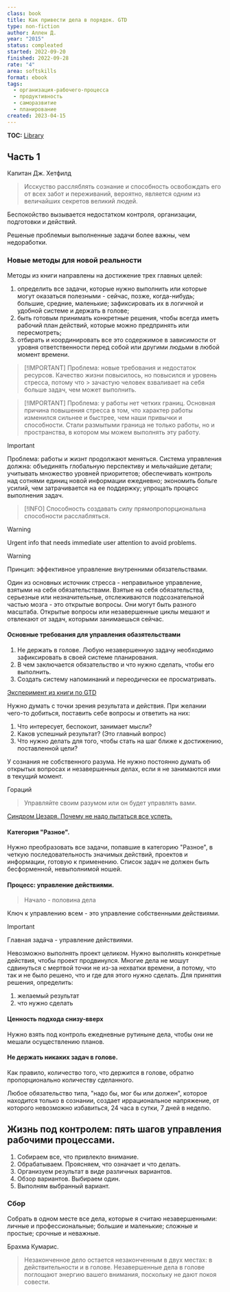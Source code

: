 ```yaml
---
class: book
title: Как привести дела в порядок. GTD
type: non-fiction
author: Аллен Д.
year: "2015"
status: compleated
started: 2022-09-20
finished: 2022-09-28
rate: "4"
area: softskills
format: ebook
tags:
  - организация-рабочего-процесса
  - продуктивность
  - саморазвитие
  - планирование
created: 2023-04-15
---
```


**TOC:** [Library](Library.md)

## Часть 1
Капитан Дж. Хетфилд

> Исскуство рассляблять сознание и способность освобождать его от всех забот и переживаний, вероятно, является одним из величайших секретов великий людей.

Беспокойство вызывается недостатком контроля, организации, подготовки и действий.

Решеные проблемыи выполненные задачи более важны, чем недоработки.

### Новые методы для новой реальности
Методы из книги направлены на достижение трех главных целей:
1. определить все задачи, которые нужно выполнить или которые могут оказаться полезными - сейчас, позже, когда-нибудь; большие, средние, маленькие; зафиксировать их в логичной и удобной системе и держать в голове;
2. быть готовым принимать конкретные решения, чтобы всегда иметь рабочий план действий, которые можно предпринять или пересмотреть;
3. отбирать и координировать все это содержимое в зависимости от уровня ответственности перед собой или другими людьми в любой момент времени.

> [!IMPORTANT] Проблема: новые требования и недостаток ресурсов.
> Качество жизни повысилось, но повысился и уровень стресса, потому что > зачастую человек взваливает на себя больше задач, чем может выполнить.

> [!IMPORTANT] Проблема: у работы нет четких границ.
> Основная причина повышения стресса в том, что характер работы изменился сильнее и быстрее, чем наши привычки и способности.
> Стали размытыми граница не только работы, но и пространства, в котором мы можем выполнять эту работу.

> [!IMPORTANT]
> Проблема: работы и жизнт продолжают меняться.
> Система управления должна: объединять глобальную перспективу и мельчайшие детали; учитывать множество уровней приоритетов; обеспечивать контроль  над сотнями единиц новой информации ежедневно; экономить больге усилий, чем затрачивается на ее поддержку; упрощать процесс выполнения задач.

> [!INFO]
> Способность создавать силу прямопропорциональна способности расслабляться.

> [!WARNING]
> Urgent info that needs immediate user attention to avoid problems.

> [!WARNING]
> Принцип: эффективное управление внутренними обязательствами.

Один из основных источник стресса - неправильное управление, взятыми на себя обязательствами.
Взятые на себя обязательства, серьезные или незначительные, отслеживаются подсознательной частью мозга - это открытые вопросы. Они могут быть разного масштаба. Открытые вопросы или незавершенные циклы мешают и отвлекают от задач, которыми занимаешься сейчас.

#### Основные требования для управления обазятельствами
1. Не держать в голове. Любую незавершенную задачу необходимо зафиксировать в своей системе планирования.
2. В чем заключается обязательство и что нужно сделать, чтобы его выполнить.
3. Создать систему напоминаний и переодически ее просматривать.

[Эксперимент из книги по GTD](notes/Эксперимент%20из%20книги%20по%20GTD.md)

Нужно думать с точки зрения результата и действия. При желании чего-то добиться, поставить себе вопросы и ответить на них:
1. Что интересует, беспокоит, занимает мысли?
2. Каков успешный результат? (Это главный вопрос)
3. Что нужно делать для того, чтобы стать на шаг ближе к достижению, поставленной цели?

У сознания не собственного разума.
Не нужно постоянно думать об открытых вопросах и незавершенных делах, если я не занимаются ими в текущий момент.

Гораций
> Управляйте своим разумом или он будет управлять вами.

[Синдром Цезаря. Почему не надо пытаться все успеть.](notes/Синдром%20Цезаря.%20Почему%20не%20надо%20пытаться%20все%20успеть..md)

#### Категория "Разное".
Нужно преобразовать все задачи, попавшие в категорию "Разное", в четкую последовательность значимых действий, проектов и информации, готовую к применению.
Список задач не должен быть бесформенной, невыполнимой ношей.

#### Процесс: управление действиями.
> Начало - половина дела

Ключ к управлению всем - это управление собственными действиями.

> [!IMPORTANT]
> Главная задача - управление действиями.

Невозможно выполнять проект целиком. Нужно выполнять конкретные действия, чтобы проект продвинулся.
Многие дела не мошут сдвинуться с мертвой точки не из-за нехватки времени, а потому, что так и не было решено, что и где для этого нужно сделать. Для принятия решения, определить:
1. желаемый результат
2. что нужно сделать

#### Ценность подхода снизу-вверх
Нужно взять под контроль ежедневные рутиныне дела, чтобы они не мешали осуществлению планов.

#### Не держать никаких задач в голове.
Как правило, количество того, что держится в голове, обратно пропорционально количеству сделанного.

Любое обязательство типа, "надо бы, мог бы или должен", которое находится только в сознании, создает иррациональное напряжение, от которого невозможно избавиться, 24 часа в сутки, 7 дней в неделю.

## Жизнь под контролем: пять шагов управления рабочими процессами.
1. Собираем все, что привлекло внимание.
2. Обрабатываем. Проясняем, что означает и что делать.
3. Организуем результат в виде различных вариантов.
4. Обзор вариантов. Выбираем один.
5. Выполням выбранный вариант.

### Сбор
Собрать в одном месте все дела, которые я считаю незавершенными: личные и профессиональные; большие и маленькие; сложные и простые; срочные и неважные.

Брахма Кумарис.
> Незаконченное дело остается незаконченным в двух местах: в действительности и в голове. Незавершенные дела в голове поглощают энергию вашего внимания, поскольку не дают покоя совести.
